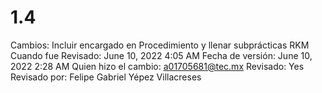 # 1.4

Cambios: Incluir encargado en Procedimiento y llenar subprácticas RKM 
Cuando fue Revisado: June 10, 2022 4:05 AM
Fecha de  versión: June 10, 2022 2:28 AM
Quien hizo el cambio: a01705681@tec.mx
Revisado: Yes
Revisado por: Felipe Gabriel Yépez Villacreses